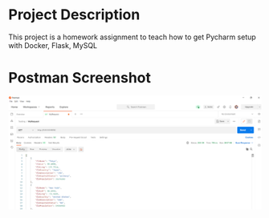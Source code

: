 # Project Description
This project is a homework assignment to teach how to get Pycharm setup with Docker, Flask, MySQL
# Postman Screenshot
![postman request output](screenshots/postman.png)